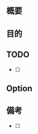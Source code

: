 ## 概要
<!-- 問題の大まかな概要 -->

## 目的
<!-- 問題を指摘する理由 -->


## TODO
<!-- 問題解決に必要なタスク -->

- [ ] 

## Option
<!-- 優先度の低いオプションタスク -->

## 備考
<!-- メモ、その他情報 -->
- [ ] 
